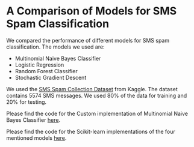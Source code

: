 # A Comparison of Models for SMS Spam Classification

We compared the performance of different models for SMS spam classification. The models we used are:
- Multinomial Naive Bayes Classifier
- Logistic Regression
- Random Forest Classifier
- Stochastic Gradient Descent

We used the [SMS Spam Collection Dataset](https://www.kaggle.com/uciml/sms-spam-collection-dataset) from Kaggle.
The dataset contains 5574 SMS messages.
We used 80% of the data for training and 20% for testing.

Please find the code for the Custom implementation of Multinomial Naive Bayes Classifier [here](SMSSpamClassification-CustomImplementation.ipynb).

Please find the code for the Scikit-learn implementations of the four mentioned models [here](SMSSpamClassficiation-PreTrained.ipynb).